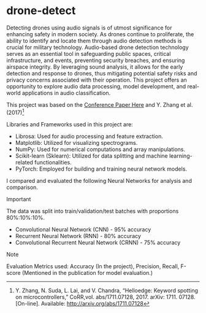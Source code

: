 # drone-detect

Detecting drones using audio signals is of utmost significance for enhancing safety in modern society. As drones continue to proliferate, the ability to identify and locate them through audio detection methods is crucial for military technology. Audio-based drone detection technology serves as an essential tool in safeguarding public spaces, critical infrastructure, and events, preventing security breaches, and ensuring airspace integrity. By leveraging sound analysis, it allows for the early detection and response to drones, thus mitigating potential safety risks and privacy concerns associated with their operation. This project offers an opportunity to explore audio data processing, model development, and real-world applications in audio classification.

This project was based on the [Conference Paper Here](https://www.researchgate.net/publication/332727775_Audio_Based_Drone_Detection_and_Identification_using_Deep_Learning) and Y. Zhang et al. (2017)[^1]

Libraries and Frameworks used in this project are:

* Librosa: Used for audio processing and feature extraction.
* Matplotlib: Utilized for visualizing spectrograms.
* NumPy: Used for numerical computations and array manipulations.
* Scikit-learn (Sklearn): Utilized for data splitting and machine learning-related functionalities.
* PyTorch: Employed for building and training neural network models.

I compared and evaluated the following Neural Networks for analysis and comparison. 

>[!IMPORTANT]
> The data was split into train/validation/test batches with proportions 80%:10%:10%.

* Convolutional Neural Network (CNN) - 95% accuracy
* Recurrent Neural Network (RNN) - 80% accuracy
* Convolutional Recurrent Neural Network (CRNN) - 75% accuracy
  
>[!NOTE]
> Evaluation Metrics used: Accuracy (In the project), Precision, Recall, F-score (Mentioned in the publication for model evaluation.)

[^1]: Y. Zhang, N. Suda, L. Lai, and V. Chandra, “Helloedge: Keyword spotting on microcontrollers,” CoRR,vol. abs/1711.07128, 2017. arXiv: 1711. 07128. [On-line]. Available: http://arxiv.org/abs/1711.07128
